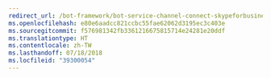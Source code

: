 ```yaml
---
redirect_url: /bot-framework/bot-service-channel-connect-skypeforbusiness
ms.openlocfilehash: e80e6aadcc821ccbc55fae62062d3195ec3c403e
ms.sourcegitcommit: f576981342fb3361216675815714e24281e20ddf
ms.translationtype: HT
ms.contentlocale: zh-TW
ms.lasthandoff: 07/18/2018
ms.locfileid: "39300054"
---
```

